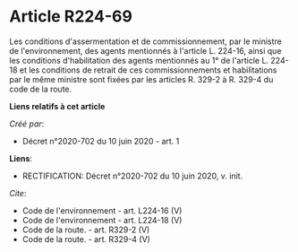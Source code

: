 # Article R224-69

Les conditions d'assermentation et de commissionnement, par le ministre de l'environnement, des agents mentionnés à l'article
L. 224-16, ainsi que les conditions d'habilitation des agents mentionnés au 1° de l'article L. 224-18 et les conditions de
retrait de ces commissionnements et habilitations par le même ministre sont fixées par les articles R. 329-2 à R. 329-4 du
code de la route.

**Liens relatifs à cet article**

_Créé par_:

  - Décret n°2020-702 du 10 juin 2020 - art. 1

**Liens**:

  - RECTIFICATION: Décret n°2020-702 du 10 juin 2020, v. init.

_Cite_:

  - Code de l'environnement - art. L224-16 (V)
  - Code de l'environnement - art. L224-18 (V)
  - Code de la route. - art. R329-2 (V)
  - Code de la route. - art. R329-4 (V)

